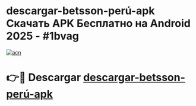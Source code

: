 # descargar-betsson-perú-apk Скачать APK Бесплатно на Android 2025 - #1bvag

[![acn](https://github.com/user-attachments/assets/0f9c940e-d8b0-45ae-aac7-cd30a18b3e1c)](https://apps.freeplayer.one?title=descargar-betsson-perú-apk&ref=9RF)

# 👉🔴 Descargar [descargar-betsson-perú-apk](https://apps.freeplayer.one?title=descargar-betsson-perú-apk&ref=9RF)